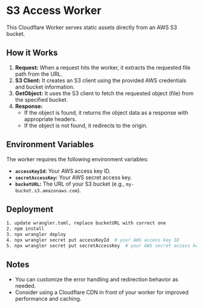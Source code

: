 # S3 Access Worker

This Cloudflare Worker serves static assets directly from an AWS S3 bucket.

## How it Works

1. **Request:** When a request hits the worker, it extracts the requested file path from the URL.
2. **S3 Client:** It creates an S3 client using the provided AWS credentials and bucket information.
3. **GetObject:** It uses the S3 client to fetch the requested object (file) from the specified bucket.
4. **Response:**
   - If the object is found, it returns the object data as a response with appropriate headers.
   - If the object is not found, it redirects to the origin.

## Environment Variables

The worker requires the following environment variables:

- **`accessKeyId`:** Your AWS access key ID.
- **`secretAccessKey`:** Your AWS secret access key.
- **`bucketURL`:** The URL of your S3 bucket (e.g., `my-bucket.s3.amazonaws.com`).

## Deployment

```bash
1. update wrangler.toml, replace bucketURL with correct one
2. npm install
3. npx wrangler deploy
4. npx wrangler secret put accessKeyId  # your AWS access key ID
5. npx wrangler secret put secretAccessKey  # your AWS secret access key
```

## Notes

- You can customize the error handling and redirection behavior as needed.
- Consider using a Cloudflare CDN in front of your worker for improved performance and caching.

